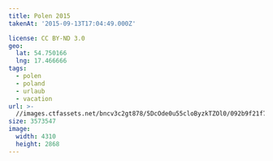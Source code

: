 ```yaml
---
title: Polen 2015
takenAt: '2015-09-13T17:04:49.000Z'

license: CC BY-ND 3.0
geo:
  lat: 54.750166
  lng: 17.466666
tags:
  - polen
  - poland
  - urlaub
  - vacation
url: >-
  //images.ctfassets.net/bncv3c2gt878/5DcOde0u55cloByzkTZOl0/092b9f21f71a9cc37e3e27775f00bafe/polen-2015_25836903632_o
size: 3573547
image:
  width: 4310
  height: 2868
---
```

